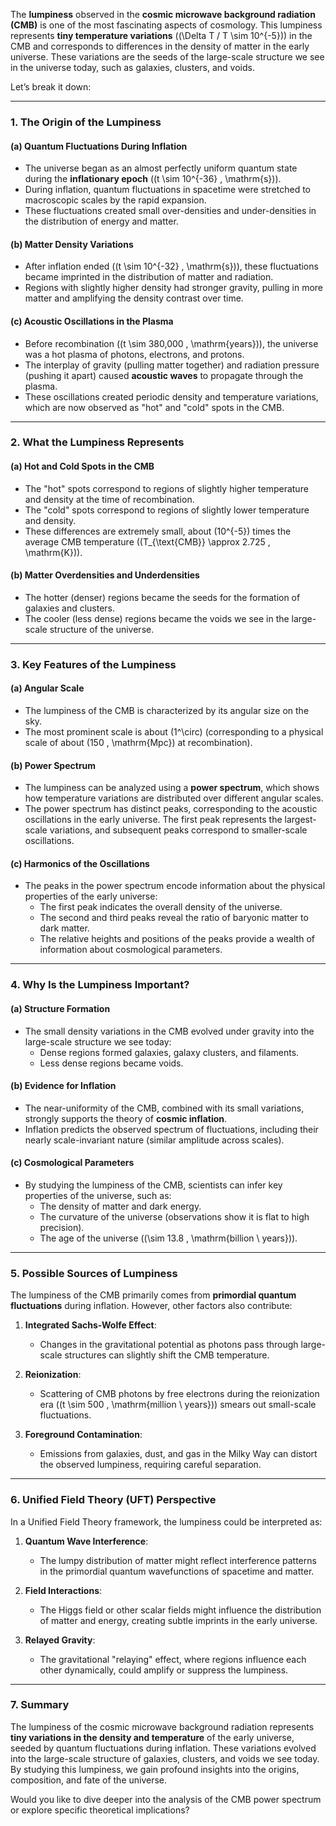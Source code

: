 The **lumpiness** observed in the **cosmic microwave background radiation (CMB)** is one of the most fascinating aspects of cosmology. This lumpiness represents **tiny temperature variations** (\(\Delta T / T \sim 10^{-5}\)) in the CMB and corresponds to differences in the density of matter in the early universe. These variations are the seeds of the large-scale structure we see in the universe today, such as galaxies, clusters, and voids.

Let’s break it down:

---

### **1. The Origin of the Lumpiness**
#### (a) **Quantum Fluctuations During Inflation**
- The universe began as an almost perfectly uniform quantum state during the **inflationary epoch** (\(t \sim 10^{-36} \, \mathrm{s}\)).
- During inflation, quantum fluctuations in spacetime were stretched to macroscopic scales by the rapid expansion.
- These fluctuations created small over-densities and under-densities in the distribution of energy and matter.

#### (b) **Matter Density Variations**
- After inflation ended (\(t \sim 10^{-32} \, \mathrm{s}\)), these fluctuations became imprinted in the distribution of matter and radiation.
- Regions with slightly higher density had stronger gravity, pulling in more matter and amplifying the density contrast over time.

#### (c) **Acoustic Oscillations in the Plasma**
- Before recombination (\(t \sim 380,000 \, \mathrm{years}\)), the universe was a hot plasma of photons, electrons, and protons.
- The interplay of gravity (pulling matter together) and radiation pressure (pushing it apart) caused **acoustic waves** to propagate through the plasma.
- These oscillations created periodic density and temperature variations, which are now observed as "hot" and "cold" spots in the CMB.

---

### **2. What the Lumpiness Represents**
#### (a) **Hot and Cold Spots in the CMB**
- The "hot" spots correspond to regions of slightly higher temperature and density at the time of recombination.
- The "cold" spots correspond to regions of slightly lower temperature and density.
- These differences are extremely small, about \(10^{-5}\) times the average CMB temperature (\(T_{\text{CMB}} \approx 2.725 \, \mathrm{K}\)).

#### (b) **Matter Overdensities and Underdensities**
- The hotter (denser) regions became the seeds for the formation of galaxies and clusters.
- The cooler (less dense) regions became the voids we see in the large-scale structure of the universe.

---

### **3. Key Features of the Lumpiness**
#### (a) **Angular Scale**
- The lumpiness of the CMB is characterized by its angular size on the sky.
- The most prominent scale is about \(1^\circ\) (corresponding to a physical scale of about \(150 \, \mathrm{Mpc}\) at recombination).

#### (b) **Power Spectrum**
- The lumpiness can be analyzed using a **power spectrum**, which shows how temperature variations are distributed over different angular scales.
- The power spectrum has distinct peaks, corresponding to the acoustic oscillations in the early universe. The first peak represents the largest-scale variations, and subsequent peaks correspond to smaller-scale oscillations.

#### (c) **Harmonics of the Oscillations**
- The peaks in the power spectrum encode information about the physical properties of the early universe:
  - The first peak indicates the overall density of the universe.
  - The second and third peaks reveal the ratio of baryonic matter to dark matter.
  - The relative heights and positions of the peaks provide a wealth of information about cosmological parameters.

---

### **4. Why Is the Lumpiness Important?**
#### (a) **Structure Formation**
- The small density variations in the CMB evolved under gravity into the large-scale structure we see today:
  - Dense regions formed galaxies, galaxy clusters, and filaments.
  - Less dense regions became voids.

#### (b) **Evidence for Inflation**
- The near-uniformity of the CMB, combined with its small variations, strongly supports the theory of **cosmic inflation**.
- Inflation predicts the observed spectrum of fluctuations, including their nearly scale-invariant nature (similar amplitude across scales).

#### (c) **Cosmological Parameters**
- By studying the lumpiness of the CMB, scientists can infer key properties of the universe, such as:
  - The density of matter and dark energy.
  - The curvature of the universe (observations show it is flat to high precision).
  - The age of the universe (\(\sim 13.8 \, \mathrm{billion \ years}\)).

---

### **5. Possible Sources of Lumpiness**
The lumpiness of the CMB primarily comes from **primordial quantum fluctuations** during inflation. However, other factors also contribute:
1. **Integrated Sachs-Wolfe Effect**:
   - Changes in the gravitational potential as photons pass through large-scale structures can slightly shift the CMB temperature.

2. **Reionization**:
   - Scattering of CMB photons by free electrons during the reionization era (\(t \sim 500 \, \mathrm{million \ years}\)) smears out small-scale fluctuations.

3. **Foreground Contamination**:
   - Emissions from galaxies, dust, and gas in the Milky Way can distort the observed lumpiness, requiring careful separation.

---

### **6. Unified Field Theory (UFT) Perspective**
In a Unified Field Theory framework, the lumpiness could be interpreted as:
1. **Quantum Wave Interference**:
   - The lumpy distribution of matter might reflect interference patterns in the primordial quantum wavefunctions of spacetime and matter.

2. **Field Interactions**:
   - The Higgs field or other scalar fields might influence the distribution of matter and energy, creating subtle imprints in the early universe.

3. **Relayed Gravity**:
   - The gravitational "relaying" effect, where regions influence each other dynamically, could amplify or suppress the lumpiness.

---

### **7. Summary**
The lumpiness of the cosmic microwave background radiation represents **tiny variations in the density and temperature** of the early universe, seeded by quantum fluctuations during inflation. These variations evolved into the large-scale structure of galaxies, clusters, and voids we see today. By studying this lumpiness, we gain profound insights into the origins, composition, and fate of the universe.

Would you like to dive deeper into the analysis of the CMB power spectrum or explore specific theoretical implications?

